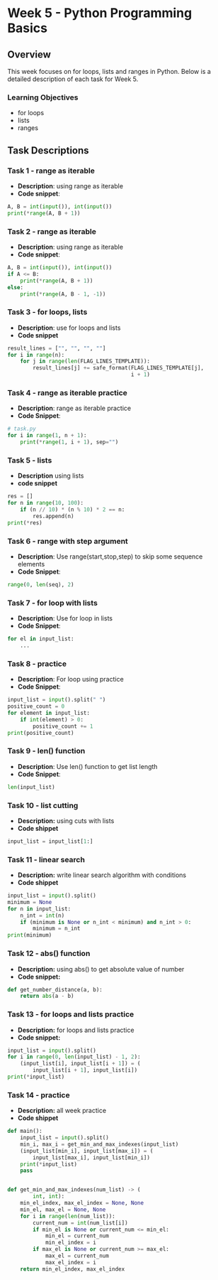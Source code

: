 # Week 5 - Python Programming Basics

## Overview

This week focuses on for loops, lists and ranges in Python. Below is a detailed description of each task for Week 5.

### Learning Objectives

* for loops
* lists
* ranges

## Task Descriptions

### Task 1 - range as iterable

- **Description**: using range as iterable
- **Code snippet**:
```python
A, B = int(input()), int(input())
print(*range(A, B + 1))
```

### Task 2 - range as iterable

- **Description**: using range as iterable
- **Code snippet**:
```python
A, B = int(input()), int(input())
if A <= B:
    print(*range(A, B + 1))
else:
    print(*range(A, B - 1, -1))
```

### Task 3 - for loops, lists

- **Description**: use for loops and lists
- **Code snippet**

```python
result_lines = ["", "", "", ""]
for i in range(n):
    for j in range(len(FLAG_LINES_TEMPLATE)):
        result_lines[j] += safe_format(FLAG_LINES_TEMPLATE[j],
                                       i + 1)
```

### Task 4 - range as iterable practice

- **Description**: range as iterable practice
- **Code Snippet**:

```python
# task.py
for i in range(1, n + 1):
    print(*range(1, i + 1), sep="")
```

### Task 5 - lists

- **Description** using lists
- **code snippet**

```python
res = []
for n in range(10, 100):
    if (n // 10) * (n % 10) * 2 == n:
        res.append(n)
print(*res)
```

### Task 6 - range with step argument

- **Description**: Use range(start,stop,step) to skip some sequence elements
- **Code Snippet**:

```python
range(0, len(seq), 2)
```

### Task 7 - for loop with lists

- **Description**: Use for loop in lists
- **Code Snippet**:

```python
for el in input_list:
    ...
```

### Task 8 - practice

- **Description**: For loop using practice
- **Code Snippet**:

```python
input_list = input().split(" ")
positive_count = 0
for element in input_list:
    if int(element) > 0:
        positive_count += 1
print(positive_count)
```

### Task 9 - len() function

- **Description**: Use len() function to get list length
- **Code Snippet**:

```python
len(input_list)
```

### Task 10 - list cutting

- **Description:** using cuts with lists
- **Code shippet**

```python
input_list = input_list[1:]
```

### Task 11 - linear search

- **Description:** write linear search algorithm with conditions
- **Code shippet**

```python
input_list = input().split()
minimum = None
for n in input_list:
    n_int = int(n)
    if (minimum is None or n_int < minimum) and n_int > 0:
        minimum = n_int
print(minimum)
```

### Task 12 - abs() function

- **Description:** using abs() to get absolute value of number
- **Code snippet:**

```python
def get_number_distance(a, b):
    return abs(a - b)
```

### Task 13 - for loops and lists practice

- **Description:** for loops and lists practice
- **Code snippet:**

```python
input_list = input().split()
for i in range(0, len(input_list) - 1, 2):
    (input_list[i], input_list[i + 1]) = (
        input_list[i + 1], input_list[i])
print(*input_list)
```

### Task 14 - practice

- **Description:** all week practice
- **Code shippet**

```python
def main():
    input_list = input().split()
    min_i, max_i = get_min_and_max_indexes(input_list)
    (input_list[min_i], input_list[max_i]) = (
        input_list[max_i], input_list[min_i])
    print(*input_list)
    pass


def get_min_and_max_indexes(num_list) -> (
        int, int):
    min_el_index, max_el_index = None, None
    min_el, max_el = None, None
    for i in range(len(num_list)):
        current_num = int(num_list[i])
        if min_el is None or current_num <= min_el:
            min_el = current_num
            min_el_index = i
        if max_el is None or current_num >= max_el:
            max_el = current_num
            max_el_index = i
    return min_el_index, max_el_index
```
